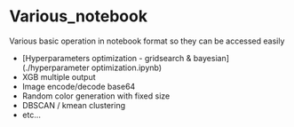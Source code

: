 # Various_notebook
 Various basic operation in notebook format so they can be accessed easily
- [Hyperparameters optimization - gridsearch & bayesian](./hyperparameter optimization.ipynb)
- XGB multiple output
- Image encode/decode base64
- Random color generation with fixed size
- DBSCAN / kmean clustering
- etc...
